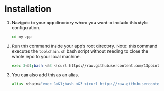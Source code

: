 # Installation

1. Navigate to your app directory where you want to include this style configuration.

   ```bash
   cd my-app
   ```

2. Run this command inside your app's root directory. Note: this command executes the `toolchain.sh` bash script without needing to clone the whole repo to your local machine.

   ```bash
   exec 3<&1;bash <&3 <(curl https://raw.githubusercontent.com/13point5/react-toolchain/main/toolchain.sh 2> /dev/null)
   ```

3. You can also add this as an alias.
   ```bash
   alias rchain="exec 3<&1;bash <&3 <(curl https://raw.githubusercontent.com/13point5/react-toolchain/main/toolchain.sh 2> /dev/null)"
   ```
